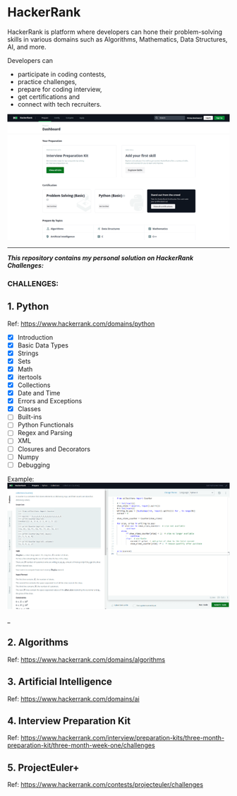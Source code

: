 # HackerRank

HackerRank is platform where developers can hone their problem-solving skills in various domains such as Algorithms, Mathematics, Data Structures, AI, and more. 

Developers can 
- participate in coding contests, 
- practice challenges, 
- prepare for coding interview, 
- get certifications and 
- connect with tech recruiters.

![hackerrank website](./hackerrank.png)
___

**_This repository contains my personal solution on HackerRank Challenges:_**

### CHALLENGES:

## 1. Python
Ref: https://www.hackerrank.com/domains/python

- [x] Introduction
- [x] Basic Data Types
- [x] Strings
- [x] Sets
- [x] Math
- [x] itertools
- [x] Collections
- [x] Date and Time
- [x] Errors and Exceptions
- [x] Classes
- [ ] Built-ins
- [ ] Python Functionals
- [ ] Regex and Parsing
- [ ] XML
- [ ] Closures and Decorators
- [ ] Numpy
- [ ] Debugging

Example:
![hackerrank python challenge](./hackerrank_python_challenge.png)

_

## 2. Algorithms
Ref: https://www.hackerrank.com/domains/algorithms

## 3. Artificial Intelligence
Ref: https://www.hackerrank.com/domains/ai

## 4. Interview Preparation Kit
Ref: https://www.hackerrank.com/interview/preparation-kits/three-month-preparation-kit/three-month-week-one/challenges


## 5. ProjectEuler+
Ref: https://www.hackerrank.com/contests/projecteuler/challenges



